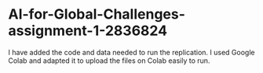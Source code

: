 # AI-for-Global-Challenges-assignment-1-2836824

I have added the code and data needed to run the replication. I used Google Colab and adapted it to upload the files on Colab easily to run.
